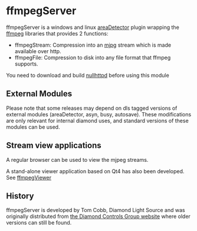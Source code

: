 ffmpegServer
============

ffmpegServer is a windows and linux [areaDetector](http://cars9.uchicago.edu/software/epics/areaDetector.html) plugin wrapping the [ffmpeg](http://www.ffmpeg.org) libraries that provides 2 functions:

* ffmpegStream: Compression into an [mjpg](http://en.wikipedia.org/wiki/Motion_JPEG) stream which is made available over http.
* ffmpegFile: Compression to disk into any file format that ffmpeg supports.

You need to download and build [nullhttpd](http://controls.diamond.ac.uk/downloads/support/nullhttpd/) before using this module

External Modules
----------------

Please note that some releases may depend on dls tagged versions of external modules (areaDetector, asyn, busy, autosave). These modifications are only relevant for internal diamond uses, and standard versions of these modules can be used.

Stream view applications
------------------------

A regular browser can be used to view the mjpeg streams.

A stand-alone viewer application based on Qt4 has also been developed. See [ffmpegViewer](https://github.com/areaDetector/ffmpegViewer)

History
-------

ffmpegServer is developed by Tom Cobb, Diamond Light Source and was originally distributed from [the Diamond Controls Group website](http://controls.diamond.ac.uk/downloads/support/ffmpegServer) where older versions can still be found.


